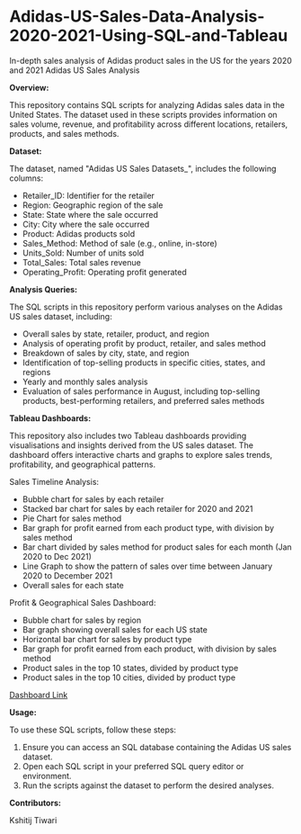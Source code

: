 # Adidas-US-Sales-Data-Analysis-2020-2021-Using-SQL-and-Tableau
In-depth sales analysis of Adidas product sales in the US for the years 2020 and 2021
Adidas US Sales Analysis

**Overview:**

This repository contains SQL scripts for analyzing Adidas sales data in the United States. The dataset used in these scripts provides information on sales volume, revenue, and profitability across different locations, retailers, products, and sales methods.

**Dataset:**

The dataset, named "Adidas US Sales Datasets_", includes the following columns:

* Retailer_ID: Identifier for the retailer
* Region: Geographic region of the sale
* State: State where the sale occurred
* City: City where the sale occurred
* Product: Adidas products sold
* Sales_Method: Method of sale (e.g., online, in-store)
* Units_Sold: Number of units sold
* Total_Sales: Total sales revenue
* Operating_Profit: Operating profit generated

**Analysis Queries:**

The SQL scripts in this repository perform various analyses on the Adidas US sales dataset, including:

* Overall sales by state, retailer, product, and region
* Analysis of operating profit by product, retailer, and sales method
* Breakdown of sales by city, state, and region
* Identification of top-selling products in specific cities, states, and regions
* Yearly and monthly sales analysis
* Evaluation of sales performance in August, including top-selling products, best-performing retailers, and preferred sales methods

**Tableau Dashboards:**

This repository also includes two Tableau dashboards providing visualisations and insights derived from the US sales dataset. The dashboard offers interactive charts and graphs to explore sales trends, profitability, and geographical patterns. 

Sales Timeline Analysis:
* Bubble chart for sales by each retailer
* Stacked bar chart for sales by each retailer for 2020 and 2021
* Pie Chart for sales method
* Bar graph for profit earned from each product type, with division by sales method
* Bar chart divided by sales method for product sales for each month (Jan 2020 to Dec 2021)
* Line Graph to show the pattern of sales over time between January 2020 to December 2021
* Overall sales for each state


Profit & Geographical Sales Dashboard:
* Bubble chart for sales by region
* Bar graph showing overall sales for each US state
* Horizontal bar chart for sales by product type
* Bar graph for profit earned from each product, with division by sales method
* Product sales in the top 10 states, divided by product type 
* Product sales in the top 10 cities, divided by product type

[Dashboard Link](https://public.tableau.com/app/profile/kshitij.tiwari4082/viz/Adidas_Sales_Analysis_17085614917400/GeographicalSalesAnalysis?publish=yes)

**Usage:**

To use these SQL scripts, follow these steps:

1. Ensure you can access an SQL database containing the Adidas US sales dataset.
2. Open each SQL script in your preferred SQL query editor or environment.
3. Run the scripts against the dataset to perform the desired analyses.

**Contributors:**

Kshitij Tiwari
